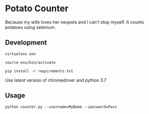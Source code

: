 # Potato Counter
Because my wife loves her neopets and I can't stop myself.
It counts potatoes using selenium. 

## Development
`virtualenv env`

`source env/bin/activate`

`pip install -r requirements.txt`


Use latest version of chromedriver and python 3.7


## Usage
`python counter.py --username=MyName --password=Pass`